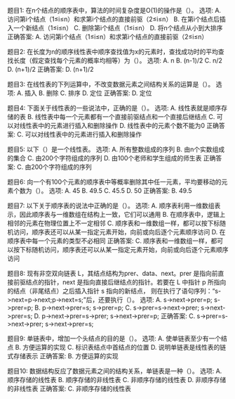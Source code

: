 题目1: 在n个结点的顺序表中，算法的时间复杂度是O(1)的操作是（）。
选项:
A. 访问第i个结点（1≤i≤n）和求第i个结点的直接前驱（2≤i≤n）
B. 在第i个结点后插入一个新结点（1≤i≤n）
C. 删除第i个结点（1≤i≤n）
D. 将n个结点从小到大排序
正确答案: A. 访问第i个结点（1≤i≤n）和求第i个结点的直接前驱（2≤i≤n）

题目2: 在长度为n的顺序线性表中顺序查找值为x的元素时，查找成功时的平均查找长度（假定查找每个元素的概率均相等）为（）。
选项:
A. n
B. (n-1)/2
C. n/2
D. (n+1)/2
正确答案: D. (n+1)/2

题目3: 在线性表的下列运算中，不改变数据元素之间结构关系的运算是（）。
选项:
A. 插入
B. 删除
C. 排序
D. 定位
正确答案: D. 定位

题目4: 下面关于线性表的一些说法中，正确的是（）。
选项:
A. 线性表就是顺序存储的表
B. 线性表中每一个元素都有一个直接前驱结点和一个直接后继结点
C. 可以对线性表中的元素进行插入和删除操作
D. 线性表中的元素个数不能为0
正确答案: C. 可以对线性表中的元素进行插入和删除操作

题目5: 以下（）是一个线性表。
选项:
A. 所有整数组成的序列
B. 由n个实数组成的集合
C. 由200个字符组成的序列
D. 由100个老师和学生组成的师生表
正确答案: C. 由200个字符组成的序列

题目6: 向一个有100个元素的顺序表中等概率删除其中任一元素，平均要移动的元素个数为（）。
选项:
A. 45
B. 49.5
C. 45.5
D. 50
正确答案: B. 49.5

题目7: 以下关于顺序表的说法中正确的是（）。
选项:
A. 顺序表利用一维数组表示，因此顺序表与一维数组在结构上一致，它们可以通用
B. 在顺序表中，逻辑上相邻的元素在物理位置上不一定相邻
C. 顺序表和一维数组一样，都可以按下标随机访问，顺序表还可以从某一指定元素开始，向前或向后逐个元素顺序访问
D. 在顺序表中每一个元素的类型不必相同
正确答案: C. 顺序表和一维数组一样，都可以按下标随机访问，顺序表还可以从某一指定元素开始，向前或向后逐个元素顺序访问

题目8: 现有非空双向链表 L，其结点结构为prer、data、next。prer 是指向前直接前驱结点的指针，next 是指向直接后继结点的指针。若要在 L 中指针 p 所指向的结点（非尾结点）之后插入指针 s 指向的新结点， 则在执行了语句序列：“s->next=p->next;p->next=s;”后，还要执行（）。
选项:
A. s->next->prer=p; s->prer=p;
B. p->next->prer=s; s->prer=p;
C. s->prer=s->next->prer; s->next->prer=s;
D. p->next->prer=s->prer; s->next->prer=p;
正确答案: C. s->prer=s->next->prer; s->next->prer=s;

题目9: 单链表中，增加一个头结点的目的是（）。
选项:
A. 使单链表至少有一个结点
B. 方便运算的实现
C. 标识表结点中首结点的位置
D. 说明单链表是线性表的链式存储表示
正确答案: B. 方便运算的实现

题目10: 数据结构反应了数据元素之间的结构关系，单链表是一种（）。
选项:
A. 顺序存储的线性表
B. 顺序存储的非线性表
C. 非顺序存储的线性表
D. 非顺序存储的非线性表
正确答案: C. 非顺序存储的线性表
